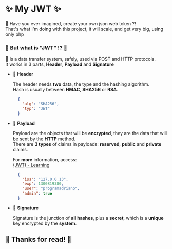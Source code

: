 # ✨ My JWT ✨
📌 Have you ever imagined, create your own json web token ?!<br/>
That's what I'm doing with this project, it will scale, and get very big, using only php

### 🧐 But what is "JWT" !? 🧐
📌 Is a data transfer system, safely, used via POST and HTTP protocols.<br/>
It works in 3 parts, **Header**, **Payload** and **Signature**
 
- 💬 **Header** 

  The header needs **two** data, the type and the hashing algorithm.<br/>
  Hash is usually between **HMAC**, **SHA256** or **RSA**.
  
  ```json
    {
      "alg": "SHA256",
      "typ": "JWT"
    }
  ```
  
- 💬 **Payload**

  Payload are the objects that will be **encrypted**, they are the data that will be sent by the **HTTP** method.<br/>
  There are **3 types** of claims in payloads: **reserved**, **public** and **private** claims.
  
  For **more** information, access:<br/>
    [(JWT) - Learning](https://imasters.com.br/desenvolvimento/json-web-token-conhecendo-o-jwt-na-teoria-e-na-pratica)

  ```json
    {
      "iss": "127.0.0.13",
      "exp": 1300819380,
      "user": "programadriano",
      "admin": true
    }
  ```
  
- 💬 **Signature**

  Signature is the junction of **all hashes**, plus a **secret**, which is a **unique** key encrypted by the **system**.


## 🍻 Thanks for read! 🍻